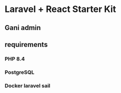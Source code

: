 # Laravel + React Starter Kit

## Gani admin

## requirements
### PHP 8.4
### PostgreSQL
### Docker laravel sail


